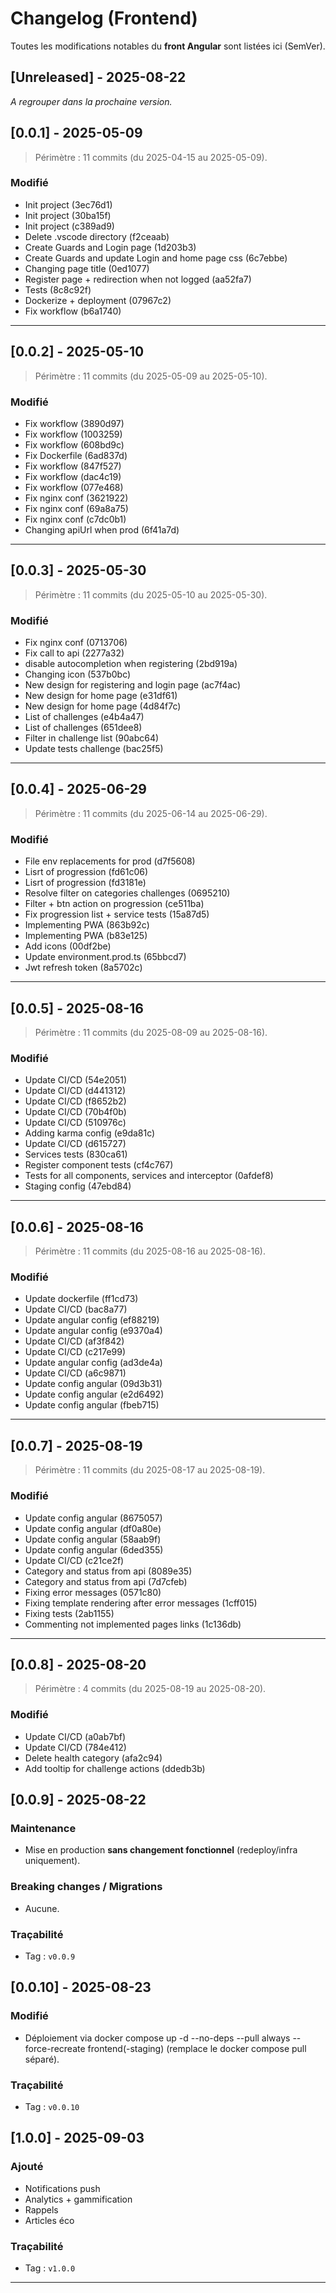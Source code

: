 # Changelog (Frontend)

Toutes les modifications notables du **front Angular** sont listées ici (SemVer).

## [Unreleased] - 2025-08-22

_A regrouper dans la prochaine version._

## [0.0.1] - 2025-05-09

> Périmètre : 11 commits (du 2025-04-15 au 2025-05-09).

### Modifié

- Init project (3ec76d1)
- Init project (30ba15f)
- Init project (c389ad9)
- Delete .vscode directory (f2ceaab)
- Create Guards and Login page (1d203b3)
- Create Guards and update Login and home page css (6c7ebbe)
- Changing page title (0ed1077)
- Register page + redirection when not logged (aa52fa7)
- Tests (8c8c92f)
- Dockerize + deployment (07967c2)
- Fix workflow (b6a1740)

---

## [0.0.2] - 2025-05-10

> Périmètre : 11 commits (du 2025-05-09 au 2025-05-10).

### Modifié

- Fix workflow (3890d97)
- Fix workflow (1003259)
- Fix workflow (608bd9c)
- Fix Dockerfile (6ad837d)
- Fix workflow (847f527)
- Fix workflow (dac4c19)
- Fix workflow (077e468)
- Fix nginx conf (3621922)
- Fix nginx conf (69a8a75)
- Fix nginx conf (c7dc0b1)
- Changing apiUrl when prod (6f41a7d)

---

## [0.0.3] - 2025-05-30

> Périmètre : 11 commits (du 2025-05-10 au 2025-05-30).

### Modifié

- Fix nginx conf (0713706)
- Fix call to api (2277a32)
- disable autocompletion when registering (2bd919a)
- Changing icon (537b0bc)
- New design for registering and login page (ac7f4ac)
- New design for home page (e31df61)
- New design for home page (4d84f7c)
- List of challenges (e4b4a47)
- List of challenges (651dee8)
- Filter in challenge list (90abc64)
- Update tests challenge (bac25f5)

---

## [0.0.4] - 2025-06-29

> Périmètre : 11 commits (du 2025-06-14 au 2025-06-29).

### Modifié

- File env replacements for prod (d7f5608)
- Lisrt of progression (fd61c06)
- Lisrt of progression (fd3181e)
- Resolve filter on categories challenges (0695210)
- Filter + btn action on progression (ce511ba)
- Fix progression list + service tests (15a87d5)
- Implementing PWA (863b92c)
- Implementing PWA (b83e125)
- Add icons (00df2be)
- Update environment.prod.ts (65bbcd7)
- Jwt refresh token (8a5702c)

---

## [0.0.5] - 2025-08-16

> Périmètre : 11 commits (du 2025-08-09 au 2025-08-16).

### Modifié

- Update CI/CD (54e2051)
- Update CI/CD (d441312)
- Update CI/CD (f8652b2)
- Update CI/CD (70b4f0b)
- Update CI/CD (510976c)
- Adding karma config (e9da81c)
- Update CI/CD (d615727)
- Services tests (830ca61)
- Register component tests (cf4c767)
- Tests for all components, services and interceptor (0afdef8)
- Staging config (47ebd84)

---

## [0.0.6] - 2025-08-16

> Périmètre : 11 commits (du 2025-08-16 au 2025-08-16).

### Modifié

- Update dockerfile (ff1cd73)
- Update CI/CD (bac8a77)
- Update angular config (ef88219)
- Update angular config (e9370a4)
- Update CI/CD (af3f842)
- Update CI/CD (c217e99)
- Update angular config (ad3de4a)
- Update CI/CD (a6c9871)
- Update config angular (09d3b31)
- Update config angular (e2d6492)
- Update config angular (fbeb715)

---

## [0.0.7] - 2025-08-19

> Périmètre : 11 commits (du 2025-08-17 au 2025-08-19).

### Modifié

- Update config angular (8675057)
- Update config angular (df0a80e)
- Update config angular (58aab9f)
- Update config angular (6ded355)
- Update CI/CD (c21ce2f)
- Category and status from api (8089e35)
- Category and status from api (7d7cfeb)
- Fixing error messages (0571c80)
- Fixing template rendering after error messages (1cff015)
- Fixing tests (2ab1155)
- Commenting not implemented pages links (1c136db)

---

## [0.0.8] - 2025-08-20

> Périmètre : 4 commits (du 2025-08-19 au 2025-08-20).

### Modifié

- Update CI/CD (a0ab7bf)
- Update CI/CD (784e412)
- Delete health category (afa2c94)
- Add tooltip for challenge actions (ddedb3b)

## [0.0.9] - 2025-08-22

### Maintenance

- Mise en production **sans changement fonctionnel** (redeploy/infra uniquement).

### Breaking changes / Migrations

- Aucune.

### Traçabilité

- Tag : `v0.0.9`

## [0.0.10] - 2025-08-23

### Modifié

- Déploiement via docker compose up -d --no-deps --pull always --force-recreate frontend(-staging) (remplace le docker
  compose pull séparé).

### Traçabilité

- Tag : `v0.0.10`

## [1.0.0] - 2025-09-03
### Ajouté
- Notifications push
- Analytics + gammification
- Rappels
- Articles éco

### Traçabilité
- Tag : `v1.0.0`

---
